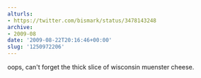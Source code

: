 ```yaml
---
alturls:
- https://twitter.com/bismark/status/3478143248
archive:
- 2009-08
date: '2009-08-22T20:16:46+00:00'
slug: '1250972206'
---
```


oops, can't forget the thick slice of wisconsin muenster cheese.


